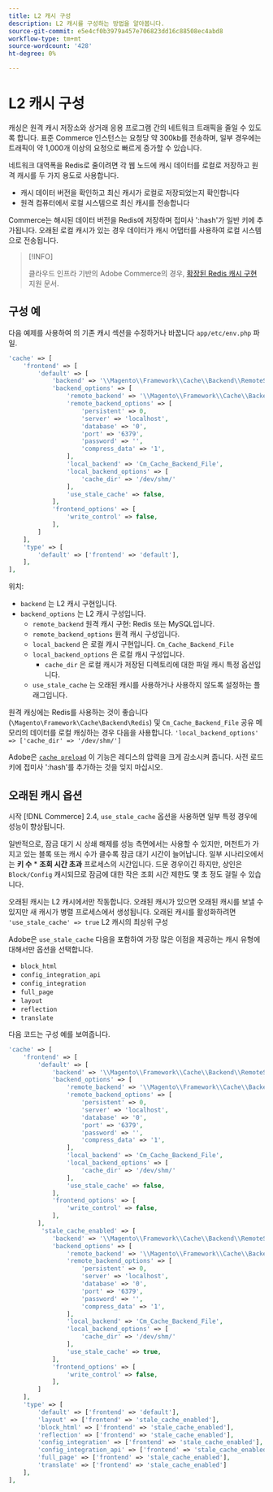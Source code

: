 ```yaml
---
title: L2 캐시 구성
description: L2 캐시를 구성하는 방법을 알아봅니다.
source-git-commit: e5e4cf0b3979a457e706823dd16c88508ec4abd8
workflow-type: tm+mt
source-wordcount: '428'
ht-degree: 0%

---
```


# L2 캐시 구성

캐싱은 원격 캐시 저장소와 상거래 응용 프로그램 간의 네트워크 트래픽을 줄일 수 있도록 합니다. 표준 Commerce 인스턴스는 요청당 약 300kb를 전송하며, 일부 경우에는 트래픽이 약 1,000개 이상의 요청으로 빠르게 증가할 수 있습니다.

네트워크 대역폭을 Redis로 줄이려면 각 웹 노드에 캐시 데이터를 로컬로 저장하고 원격 캐시를 두 가지 용도로 사용합니다.

- 캐시 데이터 버전을 확인하고 최신 캐시가 로컬로 저장되었는지 확인합니다
- 원격 컴퓨터에서 로컬 시스템으로 최신 캐시를 전송합니다

Commerce는 해시된 데이터 버전을 Redis에 저장하며 접미사 &#39;:hash&#39;가 일반 키에 추가됩니다. 오래된 로컬 캐시가 있는 경우 데이터가 캐시 어댑터를 사용하여 로컬 시스템으로 전송됩니다.

>[!INFO]
>
>클라우드 인프라 기반의 Adobe Commerce의 경우, [확장된 Redis 캐시 구현](https://support.magento.com/hc/en-us/articles/360049292532) 지원 문서.

## 구성 예

다음 예제를 사용하여 의 기존 캐시 섹션을 수정하거나 바꿉니다 `app/etc/env.php` 파일.

```php
'cache' => [
    'frontend' => [
        'default' => [
            'backend' => '\\Magento\\Framework\\Cache\\Backend\\RemoteSynchronizedCache',
            'backend_options' => [
                'remote_backend' => '\\Magento\\Framework\\Cache\\Backend\\Redis',
                'remote_backend_options' => [
                    'persistent' => 0,
                    'server' => 'localhost',
                    'database' => '0',
                    'port' => '6379',
                    'password' => '',
                    'compress_data' => '1',
                ],
                'local_backend' => 'Cm_Cache_Backend_File',
                'local_backend_options' => [
                    'cache_dir' => '/dev/shm/'
                ],
                'use_stale_cache' => false,
            ],
            'frontend_options' => [
                'write_control' => false,
            ],
        ]
    ],
    'type' => [
        'default' => ['frontend' => 'default'],
    ],
],
```

위치:

- `backend` 는 L2 캐시 구현입니다.
- `backend_options` 는 L2 캐시 구성입니다.
   - `remote_backend` 원격 캐시 구현: Redis 또는 MySQL입니다.
   - `remote_backend_options` 원격 캐시 구성입니다.
   - `local_backend` 은 로컬 캐시 구현입니다. `Cm_Cache_Backend_File`
   - `local_backend_options` 은 로컬 캐시 구성입니다.
      - `cache_dir` 은 로컬 캐시가 저장된 디렉토리에 대한 파일 캐시 특정 옵션입니다.
   - `use_stale_cache` 는 오래된 캐시를 사용하거나 사용하지 않도록 설정하는 플래그입니다.

원격 캐싱에는 Redis를 사용하는 것이 좋습니다(`\Magento\Framework\Cache\Backend\Redis`) 및 `Cm_Cache_Backend_File` 공유 메모리의 데이터를 로컬 캐싱하는 경우 다음을 사용합니다. `'local_backend_options' => ['cache_dir' => '/dev/shm/']`

Adobe은 [`cache preload`](redis-pg-cache.md#redis-preload-feature) 이 기능은 레디스의 압력을 크게 감소시켜 줍니다. 사전 로드 키에 접미사 &#39;:hash&#39;를 추가하는 것을 잊지 마십시오.

## 오래된 캐시 옵션

시작 [!DNL Commerce] 2.4, `use_stale_cache` 옵션을 사용하면 일부 특정 경우에 성능이 향상됩니다.

일반적으로, 잠금 대기 시 상쇄 해제를 성능 측면에서는 사용할 수 있지만, 머천트가 가지고 있는 블록 또는 캐시 수가 클수록 잠금 대기 시간이 늘어납니다. 일부 시나리오에서는 **키 수** \* **조회 시간 초과** 프로세스의 시간입니다. 드문 경우이긴 하지만, 상인은 `Block/Config` 캐시되므로 잠금에 대한 작은 조회 시간 제한도 몇 초 정도 걸릴 수 있습니다.

오래된 캐시는 L2 캐시에서만 작동합니다. 오래된 캐시가 있으면 오래된 캐시를 보낼 수 있지만 새 캐시가 병렬 프로세스에서 생성됩니다. 오래된 캐시를 활성화하려면 `'use_stale_cache' => true` L2 캐시의 최상위 구성

Adobe은 `use_stale_cache` 다음을 포함하여 가장 많은 이점을 제공하는 캐시 유형에 대해서만 옵션을 선택합니다.

- `block_html`
- `config_integration_api`
- `config_integration`
- `full_page`
- `layout`
- `reflection`
- `translate`

다음 코드는 구성 예를 보여줍니다.

```php
'cache' => [
    'frontend' => [
        'default' => [
            'backend' => '\\Magento\\Framework\\Cache\\Backend\\RemoteSynchronizedCache',
            'backend_options' => [
                'remote_backend' => '\\Magento\\Framework\\Cache\\Backend\\Redis',
                'remote_backend_options' => [
                    'persistent' => 0,
                    'server' => 'localhost',
                    'database' => '0',
                    'port' => '6379',
                    'password' => '',
                    'compress_data' => '1',
                ],
                'local_backend' => 'Cm_Cache_Backend_File',
                'local_backend_options' => [
                    'cache_dir' => '/dev/shm/'
                ],
                'use_stale_cache' => false,
            ],
            'frontend_options' => [
                'write_control' => false,
            ],
        ],
         'stale_cache_enabled' => [
            'backend' => '\\Magento\\Framework\\Cache\\Backend\\RemoteSynchronizedCache',
            'backend_options' => [
                'remote_backend' => '\\Magento\\Framework\\Cache\\Backend\\Redis',
                'remote_backend_options' => [
                    'persistent' => 0,
                    'server' => 'localhost',
                    'database' => '0',
                    'port' => '6379',
                    'password' => '',
                    'compress_data' => '1',
                ],
                'local_backend' => 'Cm_Cache_Backend_File',
                'local_backend_options' => [
                    'cache_dir' => '/dev/shm/'
                ],
                'use_stale_cache' => true,
            ],
            'frontend_options' => [
                'write_control' => false,
            ],
        ]
    ],
    'type' => [
        'default' => ['frontend' => 'default'],
        'layout' => ['frontend' => 'stale_cache_enabled'],
        'block_html' => ['frontend' => 'stale_cache_enabled'],
        'reflection' => ['frontend' => 'stale_cache_enabled'],
        'config_integration' => ['frontend' => 'stale_cache_enabled'],
        'config_integration_api' => ['frontend' => 'stale_cache_enabled'],
        'full_page' => ['frontend' => 'stale_cache_enabled'],
        'translate' => ['frontend' => 'stale_cache_enabled']
    ],
],
```
